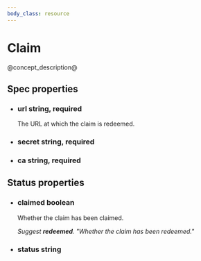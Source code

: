 ```yaml
---
body_class: resource
---
```


# Claim

<section>

@concept_description@

</section>

<section>

## Spec properties

- <h3 id="url">url <span class="property-info">string, required</span></h3>

  The URL at which the claim is redeemed.

- <h3 id="secret">secret <span class="property-info">string, required</span></h3>

- <h3 id="ca">ca <span class="property-info">string, required</span></h3>

</section>

<section>

## Status properties

- <h3 id="claimed">claimed <span class="property-info">boolean</span></h3>

  Whether the claim has been claimed.

  _Suggest **redeemed**.  "Whether the claim has been redeemed."_

- <h3 id="status">status <span class="property-info">string</span></h3>

</section>
